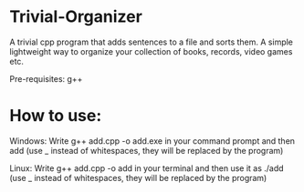 # Trivial-Organizer
A trivial cpp program that adds sentences to a file and sorts them.
A simple lightweight way to organize your collection of books, records, video games etc.

Pre-requisites: g++ 

# How to use:

Windows: Write g++ add.cpp -o add.exe in your command prompt and then add <sentence> (use _ instead of whitespaces, they will be replaced by the program) 

Linux: Write g++ add.cpp -o add in your terminal and then use it as ./add <sentence> (use _ instead of whitespaces, they will be replaced by the program) 
